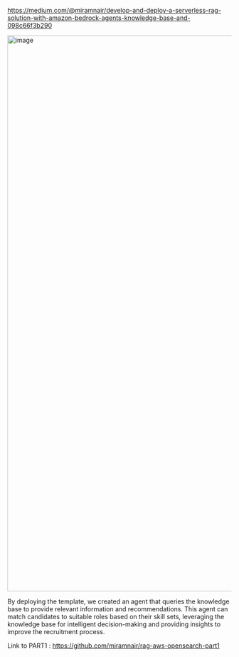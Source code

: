 
https://medium.com/@miramnair/develop-and-deploy-a-serverless-rag-solution-with-amazon-bedrock-agents-knowledge-base-and-098c66f3b290

<img width="1247" alt="image" src="https://github.com/user-attachments/assets/2895ffcf-2960-4e43-8ae9-6cdcfa0bf0bb">

By deploying the template, we created an agent that queries the knowledge base to provide relevant information and recommendations. This agent can match candidates to suitable roles based on their skill sets, leveraging the knowledge base for intelligent decision-making and providing insights to improve the recruitment process.

Link to PART1 : https://github.com/miramnair/rag-aws-opensearch-part1
